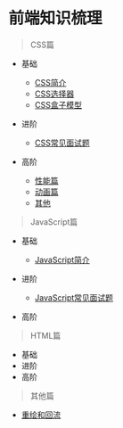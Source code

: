 # 前端知识梳理

> CSS篇

 * 基础
   - [CSS简介](/CSS/basics.md#CSS简介)
   - [CSS选择器](/CSS/basics.md#CSS选择器)
   - [CSS盒子模型](/CSS/basics.md#CSS盒子模型)
   
 * 进阶
    - [CSS常见面试题](/CSS/advance.md#CSS常见面试题)
    
 * 高阶 
   - [性能篇](/CSS/high-order.md#性能篇)
   - [动画篇](/CSS/high-order.md#动画篇)
   - [其他](/CSS/high-order.md#其他)
   
> JavaScript篇
 
 * 基础
    - [JavaScript简介](/JavaScript/basics.md#JavaScript简介)
    
 * 进阶
 
   - [JavaScript常见面试题](/JavaScript/advance.md#JavaScript常见面试题)
 
 * 高阶    
 
> HTML篇

 * 基础
 * 进阶
 * 高阶

> 其他篇
  
  - [重绘和回流](/Others.md#重绘和回流)